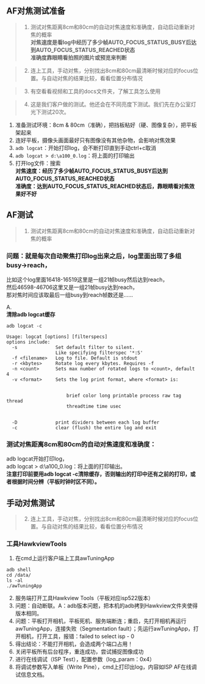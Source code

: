 ## AF对焦测试准备

>1. 测试对焦距离8cm和80cm的自动对焦速度和准确度，自动启动重新对焦的概率  
>**对焦速度是看log中经历了多少帧AUTO_FOCUS_STATUS_BUSY后达到AUTO_FOCUS_STATUS_REACHED状态**  
>**准确度靠眼睛看拍照的图片或预览来判断**  

>2. 连上工具，手动对焦，分别找出8cm和80cm最清晰时候对应的focus位置。与自动对焦的结果比较，看看位置分布情况  

>3. 有空看看视频和工具的docs文件夹，了解工具怎么使用  

>4. 这是我们客户做的测试。他还会在不同亮度下测试。我们先在办公室灯光下测试20次。


1. 准备测试环境：8cm & 80cm（准确），把挡板粘好（硬、图像复杂），把平板架起来  
2. 连好平板，摄像头画面最好只有图像没有其他杂物，会影响对焦效果  
3. `adb logcat`：开始打印log，会不断打印直到手动ctrl+c取消  
4. `adb logcat > d:\a100_0.log`：将上面的打印输出  
5. 打开log文件：搜索    
**对焦速度：经历了多少帧AUTO_FOCUS_STATUS_BUSY后达到AUTO_FOCUS_STATUS_REACHED状态**    
**准确度：达到AUTO_FOCUS_STATUS_REACHED状态后，靠眼睛看对焦效果好不好**


## AF测试
>1. 测试对焦距离8cm和80cm的自动对焦速度和准确度，自动启动重新对焦的概率  

### 问题：就是每次自动聚焦打印log出来之后，log里面出现了多组busy→reach，  
比如这个log里面16418-16519这里是一组21帧busy然后达到reach，   
然后46598-46706这里又是一组21帧busy达到reach，  
那对焦时间应该取最后一组busy到reach帧数还是……  

A.  
**清除adb logcat缓存**  
```
adb logcat -c

Usage: logcat [options] [filterspecs]
options include:
  -s              Set default filter to silent.
                  Like specifying filterspec '*:S'
  -f <filename>   Log to file. Default is stdout
  -r <kbytes>     Rotate log every kbytes. Requires -f
  -n <count>      Sets max number of rotated logs to <count>, default 4
  -v <format>     Sets the log print format, where <format> is:


                      brief color long printable process raw tag thread
                      threadtime time usec


  -D              print dividers between each log buffer
  -c              clear (flush) the entire log and exit
```

### 测试对焦距离8cm和80cm的自动对焦速度和准确度：
adb logcat开始打印log，  
adb logcat > d:\a100_0.log：将上面的打印输出。  
**注意打印前要用adb logcat -c清除缓存，否则输出的打印中还有之前的打印，或者根据时间分辨（平板时钟时区不同）。**



## 手动对焦测试
>2. 连上工具，手动对焦，分别找出8cm和80cm最清晰时候对应的focus位置。与自动对焦的结果比较，看看位置分布情况  

### 工具HawkviewTools
1. 在cmd上运行客户端上工具awTuningApp  
``` 
adb shell 
cd /data/
ls -al
./awTuningApp
```
2. 服务端打开工具Hawkview Tools（平板对应isp522版本）  
3. 问题：自动断联。A：adb版本问题，把本机的adb拷到Hawkview文件夹使得版本相同。  
4. 问题：平板打开相机，平板死机、服务端断连；重启，先打开相机再运行awTuningApp，连接失败（Segmentation fault）；先运行awTuningApp，打开相机，打开工具，报错：failed to select isp - 0   
5. 得出结论：不能打开相机，会造成两个端口占用！  
6. 关闭平板所有后台程序，重连成功，尝试捕捉图像成功  
7. 进行在线调试（ISP Test），配置参数（log_param：0x4）  
8. 将调试参数写入单板（Write Pine），cmd上打印出log，内容如ISP AF在线调试信息文档。


